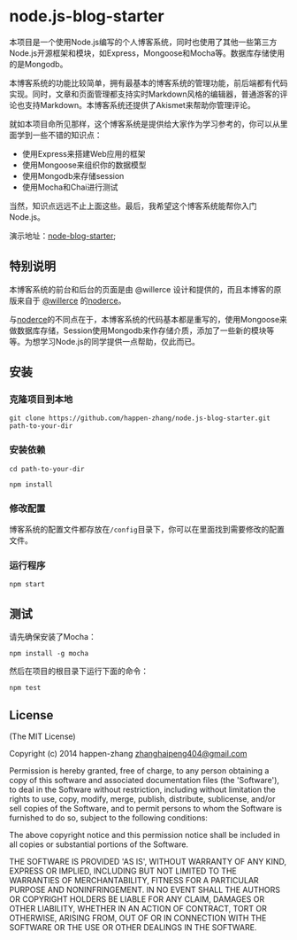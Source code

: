 # node.js-blog-starter  #

本项目是一个使用Node.js编写的个人博客系统，同时也使用了其他一些第三方Node.js开源框架和模块，如Express，Mongoose和Mocha等。数据库存储使用的是Mongodb。

本博客系统的功能比较简单，拥有最基本的博客系统的管理功能，前后端都有代码实现。同时，文章和页面管理都支持实时Markdown风格的编辑器，普通游客的评论也支持Markdown。本博客系统还提供了Akismet来帮助你管理评论。

就如本项目命所见那样，这个博客系统是提供给大家作为学习参考的，你可以从里面学到一些不错的知识点：

* 使用Express来搭建Web应用的框架
* 使用Mongoose来组织你的数据模型
* 使用Mongodb来存储session
* 使用Mocha和Chai进行测试

当然，知识点远远不止上面这些。最后，我希望这个博客系统能帮你入门Node.js。

演示地址：[node-blog-starter](http://112.124.35.12:3000);

## 特别说明 ##

本博客系统的前台和后台的页面是由 @willerce 设计和提供的，而且本博客的原版来自于 [@willerce](http://willerce.com/) 的[noderce](https://github.com/willerce/noderce)。

与[noderce](https://github.com/willerce/noderce)的不同点在于，本博客系统的代码基本都是重写的，使用Mongoose来做数据库存储，Session使用Mongodb来作存储介质，添加了一些新的模块等等。为想学习Node.js的同学提供一点帮助，仅此而已。

## 安装 ##

### 克隆项目到本地 ###

```
git clone https://github.com/happen-zhang/node.js-blog-starter.git path-to-your-dir
```

### 安装依赖 ###

```
cd path-to-your-dir

npm install
```

### 修改配置 ###

博客系统的配置文件都存放在`/config`目录下，你可以在里面找到需要修改的配置文件。

### 运行程序 ###

```
npm start
```

## 测试 ##

请先确保安装了Mocha：

```
npm install -g mocha
```

然后在项目的根目录下运行下面的命令：

```
npm test
```

## License ##

(The MIT License)

Copyright (c) 2014 happen-zhang <zhanghaipeng404@gmail.com>

Permission is hereby granted, free of charge, to any person obtaining
a copy of this software and associated documentation files (the
'Software'), to deal in the Software without restriction, including
without limitation the rights to use, copy, modify, merge, publish,
distribute, sublicense, and/or sell copies of the Software, and to
permit persons to whom the Software is furnished to do so, subject to
the following conditions:

The above copyright notice and this permission notice shall be
included in all copies or substantial portions of the Software.

THE SOFTWARE IS PROVIDED 'AS IS', WITHOUT WARRANTY OF ANY KIND,
EXPRESS OR IMPLIED, INCLUDING BUT NOT LIMITED TO THE WARRANTIES OF
MERCHANTABILITY, FITNESS FOR A PARTICULAR PURPOSE AND NONINFRINGEMENT.
IN NO EVENT SHALL THE AUTHORS OR COPYRIGHT HOLDERS BE LIABLE FOR ANY
CLAIM, DAMAGES OR OTHER LIABILITY, WHETHER IN AN ACTION OF CONTRACT,
TORT OR OTHERWISE, ARISING FROM, OUT OF OR IN CONNECTION WITH THE
SOFTWARE OR THE USE OR OTHER DEALINGS IN THE SOFTWARE.
